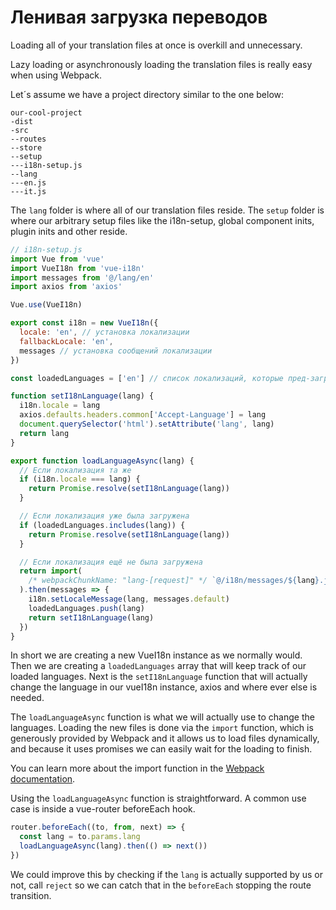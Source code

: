 # Ленивая загрузка переводов

Loading all of your translation files at once is overkill and unnecessary.

Lazy loading or asynchronously loading the translation files is really easy when using Webpack.

Let´s assume we have a project directory similar to the one below:

```
our-cool-project
-dist
-src
--routes
--store
--setup
---i18n-setup.js
--lang
---en.js
---it.js
```

The `lang` folder is where all of our translation files reside. The `setup` folder is where our arbitrary setup files like the i18n-setup, global component inits, plugin inits and other reside.

```js
// i18n-setup.js
import Vue from 'vue'
import VueI18n from 'vue-i18n'
import messages from '@/lang/en'
import axios from 'axios'

Vue.use(VueI18n)

export const i18n = new VueI18n({
  locale: 'en', // установка локализации
  fallbackLocale: 'en',
  messages // установка сообщений локализации
})

const loadedLanguages = ['en'] // список локализаций, которые пред-загружены

function setI18nLanguage(lang) {
  i18n.locale = lang
  axios.defaults.headers.common['Accept-Language'] = lang
  document.querySelector('html').setAttribute('lang', lang)
  return lang
}

export function loadLanguageAsync(lang) {
  // Если локализация та же
  if (i18n.locale === lang) {
    return Promise.resolve(setI18nLanguage(lang))
  }

  // Если локализация уже была загружена
  if (loadedLanguages.includes(lang)) {
    return Promise.resolve(setI18nLanguage(lang))
  }

  // Если локализация ещё не была загружена
  return import(
    /* webpackChunkName: "lang-[request]" */ `@/i18n/messages/${lang}.js`
  ).then(messages => {
    i18n.setLocaleMessage(lang, messages.default)
    loadedLanguages.push(lang)
    return setI18nLanguage(lang)
  })
}
```

In short we are creating a new VueI18n instance as we normally would. Then we are creating a `loadedLanguages` array that will keep track of our loaded languages. Next is the `setI18nLanguage` function that will actually change the language in our vueI18n instance, axios and where ever else is needed.

The `loadLanguageAsync` function is what we will actually use to change the languages. Loading the new files is done via the `import` function, which is generously provided by Webpack and it allows us to load files dynamically, and because it uses promises we can easily wait for the loading to finish.

You can learn more about the import function in the [Webpack documentation](https://webpack.js.org/guides/code-splitting/#dynamic-imports).

Using the `loadLanguageAsync` function is straightforward. A common use case is inside a vue-router beforeEach hook.

```js
router.beforeEach((to, from, next) => {
  const lang = to.params.lang
  loadLanguageAsync(lang).then(() => next())
})
```

We could improve this by checking if the `lang` is actually supported by us or not, call `reject` so we can catch that in the `beforeEach` stopping the route transition.
